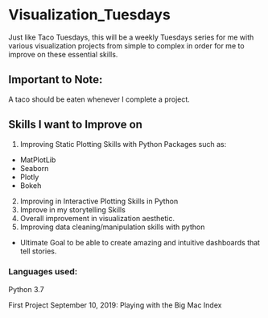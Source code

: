 # Visualization_Tuesdays
Just like Taco Tuesdays, this will be a weekly Tuesdays series for me with various visualization projects from simple to complex in order for me to improve on these essential skills.

## Important to Note:
A taco should be eaten whenever I complete a project.

## Skills I want to Improve on
1. Improving Static Plotting Skills with Python Packages such as:
* MatPlotLib
* Seaborn
* Plotly
* Bokeh

2. Improving in Interactive Plotting Skills in Python
3. Improve in my storytelling Skills
4. Overall improvement in visualization aesthetic.
5. Improving data cleaning/manipulation skills with python

* Ultimate Goal to be able to create amazing and intuitive dashboards that tell stories.

### Languages used:
Python 3.7

First Project
September 10, 2019: Playing with the Big Mac Index
